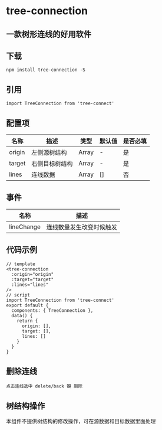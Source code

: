# tree-connection

## 一款树形连线的好用软件

## 下载 

`npm install tree-connection -S`

## 引用 

    import TreeConnection from 'tree-connect'

## 配置项

|  名称 |      描述              |   类型          |   默认值   | 是否必填 |
|  ----     | ----                  |  ----           | ----  |----  |
|  origin       |    左侧源树结构     | Array     |  -        | 是 |
|  target    | 右侧目标树结构        | Array          |  -       | 是 |
|  lines   | 连线数据    | Array          |  []     | 否 |

## 事件

|  名称 |      描述              |
|  ----     | ---- | 
| lineChange | 连线数量发生改变时候触发 |

## 代码示例
    // template
    <tree-connection
      :origin="origin"
      :target="target"
      :lines="lines"
    />
    // script
    import TreeConnection from 'tree-connect'
    export default {
      components: { TreeConnection },
      data() {
        return {
          origin: [],
          target: [],
          lines: []
        }
      }
    }

## 删除连线

    点击连线选中 delete/back 键 删除

## 树结构操作

  本组件不提供树结构的修改操作，可在源数据和目标数据里面处理